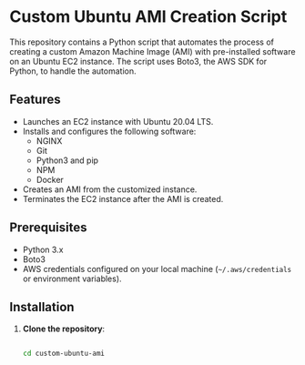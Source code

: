 # Custom Ubuntu AMI Creation Script

This repository contains a Python script that automates the process of creating a custom Amazon Machine Image (AMI) with pre-installed software on an Ubuntu EC2 instance. The script uses Boto3, the AWS SDK for Python, to handle the automation.

## Features

- Launches an EC2 instance with Ubuntu 20.04 LTS.
- Installs and configures the following software:
  - NGINX
  - Git
  - Python3 and pip
  - NPM
  - Docker
- Creates an AMI from the customized instance.
- Terminates the EC2 instance after the AMI is created.

## Prerequisites

- Python 3.x
- Boto3
- AWS credentials configured on your local machine (`~/.aws/credentials` or environment variables).

## Installation

1. **Clone the repository**:
   ```bash
   
   cd custom-ubuntu-ami
